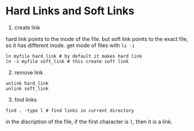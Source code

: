 # Hard Links and Soft Links

1. create link

hard link points to the inode of the file. but soft link points to the exact file, so it has different inode.
get inode of files with ```ls -i```
```commandline
ln myfile hard_link # by default it makes hard link
ln -s myfile soft_link # this create soft link
```

2. remove link

```commandline
unlink hard_link
unlink soft_link
```

3. find links
```commandline
find . -type l # find links in current directory
```

in the discription of the file, if the first character is ```l```, then it is a link.